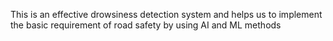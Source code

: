 This is an effective drowsiness detection system and helps us to implement the basic requirement of road safety by using AI and ML methods
